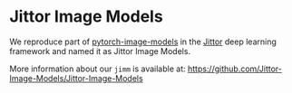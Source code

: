 # Jittor Image Models
We reproduce part of [pytorch-image-models](https://github.com/rwightman/pytorch-image-models) in the [Jittor](https://github.com/Jittor/jittor) deep learning framework and named it as Jittor Image Models.

More information about our `jimm` is available at: https://github.com/Jittor-Image-Models/Jittor-Image-Models
